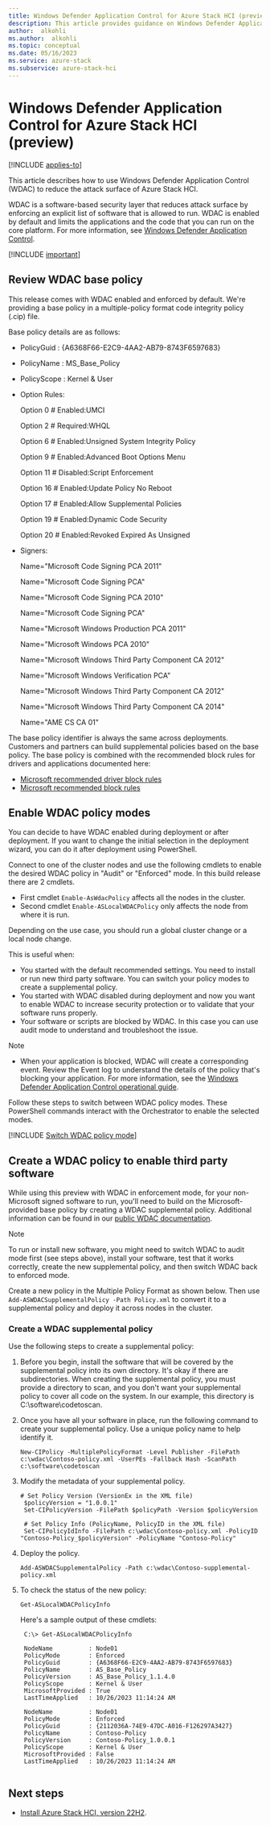 ```yaml
---
title: Windows Defender Application Control for Azure Stack HCI (preview)
description: This article provides guidance on Windows Defender Application Control for Azure Stack HCI (preview).
author:  alkohli
ms.author:  alkohli
ms.topic: conceptual
ms.date: 05/16/2023
ms.service: azure-stack
ms.subservice: azure-stack-hci
---
```


# Windows Defender Application Control for Azure Stack HCI (preview)

[!INCLUDE [applies-to](../../includes/hci-applies-to-supplemental-package.md)]

This article describes how to use Windows Defender Application Control (WDAC) to reduce the attack surface of Azure Stack HCI.

WDAC is a software-based security layer that reduces attack surface by enforcing an explicit list of software that is allowed to run. WDAC is enabled by default and limits the applications and the code that you can run on the core platform. For more information, see [Windows Defender Application Control](/windows/security/threat-protection/windows-defender-application-control/wdac-and-applocker-overview#windows-defender-application-control).

[!INCLUDE [important](../../includes/hci-preview.md)]

## Review WDAC base policy

This release comes with WDAC enabled and enforced by default. We're providing a base policy in a multiple-policy format code integrity policy (.cip) file.

Base policy details are as follows:

* PolicyGuid    : {A6368F66-E2C9-4AA2-AB79-8743F6597683}
* PolicyName    : MS_Base_Policy
* PolicyScope   : Kernel & User
* Option Rules:

    Option 0 # Enabled:UMCI
  
    Option 2 # Required:WHQL

    Option 6 # Enabled:Unsigned System Integrity Policy

    Option 9 # Enabled:Advanced Boot Options Menu

    Option 11 # Disabled:Script Enforcement

    Option 16 # Enabled:Update Policy No Reboot

    Option 17 # Enabled:Allow Supplemental Policies

    Option 19 # Enabled:Dynamic Code Security

    Option 20 # Enabled:Revoked Expired As Unsigned
  
* Signers:

    Name="Microsoft Code Signing PCA 2011"

    Name="Microsoft Code Signing PCA"

    Name="Microsoft Code Signing PCA 2010"

    Name="Microsoft Code Signing PCA"

    Name="Microsoft Windows Production PCA 2011"

    Name="Microsoft Windows PCA 2010"

    Name="Microsoft Windows Third Party Component CA 2012"

    Name="Microsoft Windows Verification PCA"

    Name="Microsoft Windows Third Party Component CA 2012"

    Name="Microsoft Windows Third Party Component CA 2014"

    Name="AME CS CA 01"
    

The base policy identifier is always the same across deployments. Customers and partners can build supplemental policies based on the base policy. The base policy is combined with the recommended block rules for drivers and applications documented here:

* [Microsoft recommended driver block rules](/windows/security/threat-protection/windows-defender-application-control/microsoft-recommended-driver-block-rules)
* [Microsoft recommended block rules](/windows/security/threat-protection/windows-defender-application-control/microsoft-recommended-block-rules)


## Enable WDAC policy modes

You can decide to have WDAC enabled during deployment or after deployment. If you want to change the initial selection in the deployment wizard, you can do it after deployment using PowerShell.  

Connect to one of the cluster nodes and use the following cmdlets to enable the desired WDAC policy in "Audit" or "Enforced" mode. In this build release there are 2 cmdlets.

* First cmdlet `Enable-AsWdacPolicy` affects all the nodes in the cluster.
* Second cmdlet `Enable-ASLocalWDACPolicy` only affects the node from where it is run.

Depending on the use case, you should run a global cluster change or a local node change.

This is useful when:

* You started with the default recommended settings. You need to install or run new third party software. You can switch your policy modes to create a supplemental policy.
* You started with WDAC disabled during deployment and now you want to enable WDAC to increase security protection or to validate that your software runs properly.
* Your software or scripts are blocked by WDAC. In this case you can use audit mode to understand and troubleshoot the issue.

> [!NOTE]
>
> * When your application is blocked, WDAC will create a corresponding event. Review the Event log to understand the details of the policy that's blocking your application. For more information, see the [Windows Defender Application Control operational guide](/windows/security/threat-protection/windows-defender-application-control/windows-defender-application-control-operational-guide).

Follow these steps to switch between WDAC policy modes. These PowerShell commands interact with the Orchestrator to enable the selected modes.

[!INCLUDE [Switch WDAC policy mode](../../includes/hci-switch-wdac-policy-mode.md)]

<!--- ## Support for OEM extensions --->

## Create a WDAC policy to enable third party software

While using this preview with WDAC in enforcement mode, for your non-Microsoft signed software to run, you'll need to build on the Microsoft-provided base policy by creating a WDAC supplemental policy. Additional information can be found in our [public WDAC documentation](/windows/security/threat-protection/windows-defender-application-control/deploy-multiple-windows-defender-application-control-policies#supplemental-policy-creation).

> [!NOTE]
> To run or install new software, you might need to switch WDAC to audit mode first (see steps above), install your software, test that it works correctly, create the new supplemental policy, and then switch WDAC back to enforced mode.

Create a new policy in the Multiple Policy Format as shown below. Then use ```Add-ASWDACSupplementalPolicy -Path Policy.xml``` to convert it to a supplemental policy and deploy it across nodes in the cluster.

### Create a WDAC supplemental policy

Use the following steps to create a supplemental policy:

1. Before you begin, install the software that will be covered by the supplemental policy into its own directory. It's okay if there are subdirectories. When creating the supplemental policy, you must provide a directory to scan, and you don't want your supplemental policy to cover all code on the system. In our example, this directory is C:\software\codetoscan.

1. Once you have all your software in place, run the following command to create your supplemental policy. Use a unique policy name to help identify it.

   ```azurepowershell
   New-CIPolicy -MultiplePolicyFormat -Level Publisher -FilePath c:\wdac\Contoso-policy.xml -UserPEs -Fallback Hash -ScanPath c:\software\codetoscan
   ```

1. Modify the metadata of your supplemental policy.

   ```azurepowershell
   # Set Policy Version (VersionEx in the XML file)
    $policyVersion = "1.0.0.1"
    Set-CIPolicyVersion -FilePath $policyPath -Version $policyVersion

    # Set Policy Info (PolicyName, PolicyID in the XML file)
    Set-CIPolicyIdInfo -FilePath c:\wdac\Contoso-policy.xml -PolicyID "Contoso-Policy_$policyVersion" -PolicyName "Contoso-Policy"
   ```

1. Deploy the policy.

   ```azurepowershell
   Add-ASWDACSupplementalPolicy -Path c:\wdac\Contoso-supplemental-policy.xml
   ```

1. To check the status of the new policy:

   ```azurepowershell
   Get-ASLocalWDACPolicyInfo
   ```
   Here's a sample output of these cmdlets:

   ```azurepowershell
    C:\> Get-ASLocalWDACPolicyInfo

    NodeName          : Node01
    PolicyMode        : Enforced
    PolicyGuid        : {A6368F66-E2C9-4AA2-AB79-8743F6597683}
    PolicyName        : AS_Base_Policy
    PolicyVersion     : AS_Base_Policy_1.1.4.0
    PolicyScope       : Kernel & User
    MicrosoftProvided : True
    LastTimeApplied   : 10/26/2023 11:14:24 AM
    
    NodeName          : Node01
    PolicyMode        : Enforced
    PolicyGuid        : {2112036A-74E9-47DC-A016-F126297A3427}
    PolicyName        : Contoso-Policy
    PolicyVersion     : Contoso-Policy_1.0.0.1
    PolicyScope       : Kernel & User
    MicrosoftProvided : False
    LastTimeApplied   : 10/26/2023 11:14:24 AM
  
   ```

## Next steps

* [Install Azure Stack HCI, version 22H2](../manage/install-preview-version.md?tabs=windows-admin-center).
